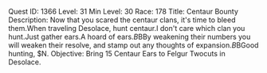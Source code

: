 Quest ID: 1366
Level: 31
Min Level: 30
Race: 178
Title: Centaur Bounty
Description: Now that you scared the centaur clans, it's time to bleed them.When traveling Desolace, hunt centaur.I don't care which clan you hunt.Just gather ears.A hoard of ears.$B$BBy weakening their numbers you will weaken their resolve, and stamp out any thoughts of expansion.$B$BGood hunting, $N.
Objective: Bring 15 Centaur Ears to Felgur Twocuts in Desolace.
